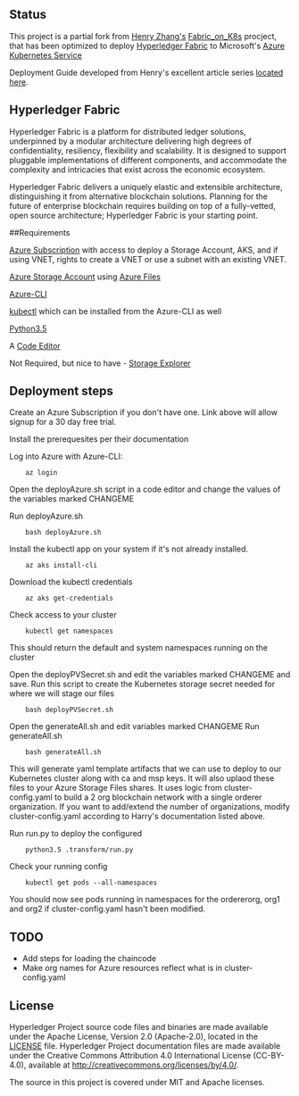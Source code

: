 
## Status

This project is a partial fork from [Henry Zhang's](https://github.com/hainingzhang/) [Fabric_on_K8s](https://github.com/hainingzhang/articles/tree/master/fabric_on_kubernetes/Fabric-on-K8S/setupCluster) procject, that has been optimized to deploy [Hyperledger Fabric](https://github.com/hyperledger/fabric) to Microsoft's [Azure Kubernetes Service](https://docs.microsoft.com/en-us/azure/aks/)

Deployment Guide developed from Henry's excellent article series [located here](https://hackernoon.com/how-to-deploy-hyperledger-fabric-on-kubernetes-1-a2ceb3ada078).

## Hyperledger Fabric

Hyperledger Fabric is a platform for distributed ledger solutions, underpinned
by a modular architecture delivering high degrees of confidentiality,
resiliency, flexibility and scalability. It is designed to support pluggable
implementations of different components, and accommodate the complexity and
intricacies that exist across the economic ecosystem.

Hyperledger Fabric delivers a uniquely elastic and extensible architecture,
distinguishing it from alternative blockchain solutions. Planning for the
future of enterprise blockchain requires building on top of a fully-vetted,
open source architecture; Hyperledger Fabric is your starting point.

##Requirements

[Azure Subscription](https://portal.azure.com) with access to deploy a Storage Account, AKS, and if using VNET, rights to create a VNET or use a subnet with an existing VNET.

[Azure Storage Account](https://docs.microsoft.com/en-us/azure/storage/) using [Azure Files](https://docs.microsoft.com/en-us/azure/storage/files/storage-files-introduction)

[Azure-CLI](https://docs.microsoft.com/en-us/cli/azure/install-azure-cli?view=azure-cli-latest)

[kubectl](https://kubernetes.io/docs/tasks/tools/install-kubectl/) which can be installed from the Azure-CLI as well

[Python3.5](https://www.python.org/downloads/)

A [Code Editor](https://code.visualstudio.com/Download)

Not Required, but nice to have - [Storage Explorer](https://go.microsoft.com/fwlink/?LinkId=708343&clcid=0x409)

## Deployment steps

Create an Azure Subscription if you don't have one.  Link above will allow signup for a 30 day free trial. 

Install the prerequesites per their documentation

Log into Azure with Azure-CLI:
```
    az login 
```

Open the deployAzure.sh script in a code editor and change the values of the variables marked CHANGEME

Run deployAzure.sh
```
    bash deployAzure.sh
```

Install the kubectl app on your system if it's not already installed. 
```
    az aks install-cli
```

Download the kubectl credentials
```
    az aks get-credentials
```

Check access to your cluster
```
    kubectl get namespaces
```
This should return the default and system namespaces running on the cluster

Open the deployPVSecret.sh and edit the variables marked CHANGEME and save.  Run this script to create the Kubernetes storage secret needed for where we will stage our files
```
    bash deployPVSecret.sh
```

Open the generateAll.sh and edit variables marked CHANGEME
Run generateAll.sh
```
    bash generateAll.sh
```
This will generate yaml template artifacts that we can use to deploy to our Kubernetes cluster along with ca and msp keys.  It will also uplaod these files to your Azure Storage Files shares.   It uses logic from cluster-config.yaml to build a 2 org blockchain network with a single orderer organization.  If you want to add/extend the number of organizations, modify cluster-config.yaml according to Harry's documentation listed above. 

Run run.py to deploy the configured 
```
    python3.5 .transform/run.py
```

Check your running config
```
    kubectl get pods --all-namespaces
```
You should now see pods running in namespaces for the ordererorg, org1 and org2 if cluster-config.yaml hasn't been modified. 

## TODO

- Add steps for loading the chaincode
- Make org names for Azure resources reflect what is in cluster-config.yaml


## License <a name="license"></a>

Hyperledger Project source code files and binaries are made available under the Apache License, Version 2.0 (Apache-2.0), located in the [LICENSE](LICENSE) file. Hyperledger Project documentation files are made available under the Creative Commons Attribution 4.0 International License (CC-BY-4.0), available at http://creativecommons.org/licenses/by/4.0/.


The source in this project is covered under MIT and Apache licenses.
